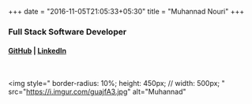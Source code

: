 +++
date = "2016-11-05T21:05:33+05:30"
title = "Muhannad Nouri"
+++

### Full Stack Software Developer

#### [GitHub](https://github.com/muhannadnouri) | [LinkedIn](https://ca.linkedin.com/in/muhannadnouri)

<br>

<!--- <img src="https://i.imgur.com/guajfA3.jpg" alt="drawing" align="left" height="" width="90%"/> -->

<img
    style="
        border-radius: 10%;
        height: 450px;
        // width: 500px;
    "
    src="https://i.imgur.com/guajfA3.jpg"
    alt="Muhannad"
>